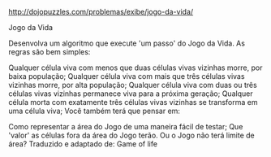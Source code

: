 http://dojopuzzles.com/problemas/exibe/jogo-da-vida/

Jogo da Vida

Desenvolva um algoritmo que execute 'um passo' do Jogo da Vida. As regras são bem simples:

Qualquer célula viva com menos que duas células vivas vizinhas morre, por baixa população;
Qualquer célula viva com mais que três células vivas vizinhas morre, por alta população;
Qualquer célula viva com duas ou três células vivas vizinhas permanece viva para a próxima geração;
Qualquer célula morta com exatamente três células vivas vizinhas se transforma em uma célula viva;
Você também terá que pensar em:

Como representar a área do Jogo de uma maneira fácil de testar;
Que 'valor' as células fora da área do Jogo terão. Ou o Jogo não terá limite de área?
Traduzido e adaptado de: Game of life
